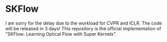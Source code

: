 # SKFlow
I am sorry for the delay due to the workload for CVPR and ICLR.
The code will be released in 3 days!
This repository is the official implementation of "SKFlow: Learning Optical Flow with Super Kernels".

